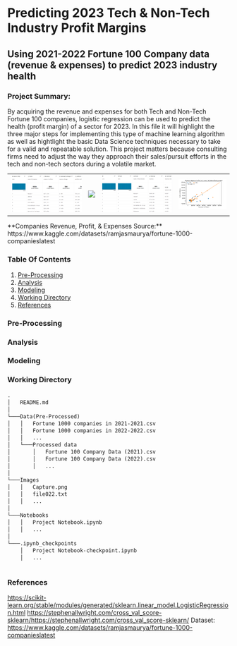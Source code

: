 # Predicting 2023 Tech & Non-Tech Industry Profit Margins
## Using 2021-2022 Fortune 100 Company data (revenue & expenses) to predict 2023 industry health

### Project Summary: 
By acquiring the revenue and expenses for both Tech and Non-Tech Fortune 100 companies, logistic regression can be used to predict the health (profit margin) of a sector for 2023. In this file it will highlight the three major steps for implementing this type of machine learning algorithm as well as hightlight the basic Data Science techniques necessary to take for a valid and repeatable solution. This project matters because consulting firms need to adjust the way they approach their sales/pursuit efforts in the tech and non-tech sectors during a volatile market.

<table width = "100%">
    <tr>
        <td>
            <img src="Capture1.PNG"/> 
        </td>
        <td>
            <img src="Capture2.PNG"/>
        </td>
        <td>
            <img src="Capture3.PNG"/>
        </td>
         <td>
            <img src="Capture4.PNG"/>
        </td>
    </tr>
</table>
**Companies Revenue, Profit, & Expenses Source:** https://www.kaggle.com/datasets/ramjasmaurya/fortune-1000-companieslatest

### Table Of Contents
1. [Pre-Processing](#pre-processing)
2. [Analysis](#analysis)
3. [Modeling](#modeling)
4. [Working Directory](#working-directory)
5. [References](#references)

### Pre-Processing



### Analysis




### Modeling




### Working Directory
```
.
│   README.md    
│
└───Data(Pre-Processed)
│   │   Fortune 1000 companies in 2021-2021.csv
│   │   Fortune 1000 companies in 2022-2022.csv
│   │   ...
│   └───Processed data 
│       │   Fortune 100 Company Data (2021).csv
│       │   Fortune 100 Company Data (2022).csv
│       │   ...
│   
└───Images
│   │   Capture.png
│   │   file022.txt
│   │   ...
│   
└───Notebooks
│   │   Project Notebook.ipynb
│   │   ...
│  
└───.ipynb_checkpoints
    │   Project Notebook-checkpoint.ipynb
    │   ...
    
```

### References
https://scikit-learn.org/stable/modules/generated/sklearn.linear_model.LogisticRegression.html
https://stephenallwright.com/cross_val_score-sklearn/https://stephenallwright.com/cross_val_score-sklearn/
Dataset:
https://www.kaggle.com/datasets/ramjasmaurya/fortune-1000-companieslatest

